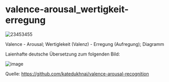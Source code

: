 # valence-arousal_wertigkeit-erregung

![23453455](https://user-images.githubusercontent.com/67435981/121498641-e6607000-c9dc-11eb-8b5a-fcdfc09f20f4.jpg)

Valence - Arousal; Wertiglekeit (Valenz) - Erregung (Aufregung); Diagramm

Laienhafte deutsche Übersetzung zum folgenden Bild:

![image](https://user-images.githubusercontent.com/67435981/121498861-20317680-c9dd-11eb-9eeb-c7568f5d8928.png)

Quelle:
https://github.com/katedukhnai/valence-arousal-recognition
